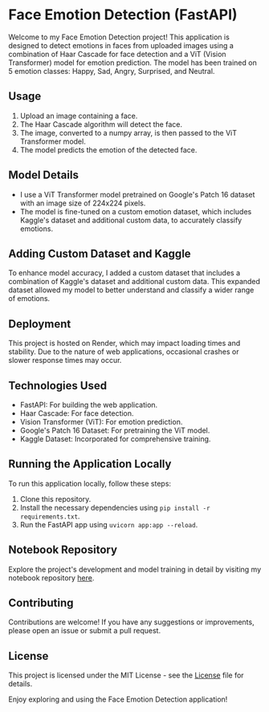 # Face Emotion Detection (FastAPI)

Welcome to my Face Emotion Detection project! This application is designed to detect emotions in faces from uploaded images using a combination of Haar Cascade for face detection and a ViT (Vision Transformer) model for emotion prediction. The model has been trained on 5 emotion classes: Happy, Sad, Angry, Surprised, and Neutral.

## Usage

1. Upload an image containing a face.
2. The Haar Cascade algorithm will detect the face.
3. The image, converted to a numpy array, is then passed to the ViT Transformer model.
4. The model predicts the emotion of the detected face.

## Model Details

- I use a ViT Transformer model pretrained on Google's Patch 16 dataset with an image size of 224x224 pixels.
- The model is fine-tuned on a custom emotion dataset, which includes Kaggle's dataset and additional custom data, to accurately classify emotions.

## Adding Custom Dataset and Kaggle

To enhance model accuracy, I added a custom dataset that includes a combination of Kaggle's dataset and additional custom data. This expanded dataset allowed my model to better understand and classify a wider range of emotions.

## Deployment

This project is hosted on Render, which may impact loading times and stability. Due to the nature of web applications, occasional crashes or slower response times may occur.

## Technologies Used

- FastAPI: For building the web application.
- Haar Cascade: For face detection.
- Vision Transformer (ViT): For emotion prediction.
- Google's Patch 16 Dataset: For pretraining the ViT model.
- Kaggle Dataset: Incorporated for comprehensive training.

## Running the Application Locally

To run this application locally, follow these steps:

1. Clone this repository.
2. Install the necessary dependencies using `pip install -r requirements.txt`.
3. Run the FastAPI app using `uvicorn app:app --reload`.

## Notebook Repository

Explore the project's development and model training in detail by visiting my notebook repository [here](https://github.com/rakibulhaque9954/Emotion_Detection_Model-ViT-_V1.0.git).

## Contributing

Contributions are welcome! If you have any suggestions or improvements, please open an issue or submit a pull request.

## License

This project is licensed under the MIT License - see the [License](https://github.com/rakibulhaque9954/blog_remastered/blob/418d35cf33f0411375ed2dc77fc3607ee5887fc9/MIT_LICENSE_Rakibul_Haque.txt) file for details.

Enjoy exploring and using the Face Emotion Detection application!
